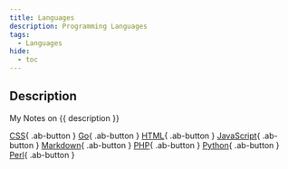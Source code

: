 ```yaml
---
title: Languages
description: Programming Languages
tags:
  - Languages
hide:
  - toc
---
```


## Description

My Notes on {{ description }}

<div class="ab-buttons" markdown>

[CSS](css/){ .ab-button }
[Go](go/){ .ab-button }
[HTML](html/){ .ab-button }
[JavaScript](javascript/){ .ab-button }
[Markdown](markdown/){ .ab-button }
[PHP](https://www.php.net/){ .ab-button }
[Python](python/){ .ab-button }
[Perl](ttps://www.perl.org/){ .ab-button }

</div>